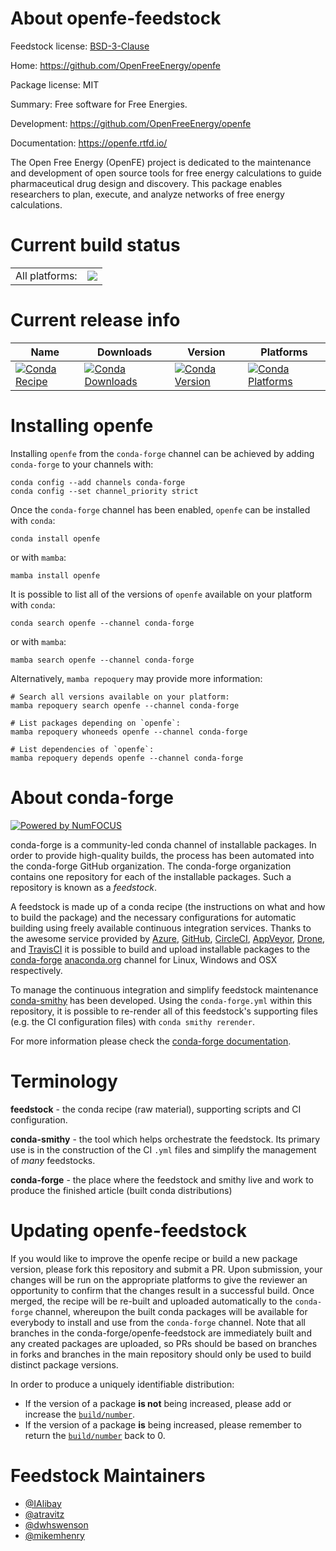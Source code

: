 About openfe-feedstock
======================

Feedstock license: [BSD-3-Clause](https://github.com/conda-forge/openfe-feedstock/blob/main/LICENSE.txt)

Home: https://github.com/OpenFreeEnergy/openfe

Package license: MIT

Summary: Free software for Free Energies.

Development: https://github.com/OpenFreeEnergy/openfe

Documentation: https://openfe.rtfd.io/

The Open Free Energy (OpenFE) project is dedicated to the maintenance and
development of open source tools for free energy calculations to guide
pharmaceutical drug design and discovery. This package enables researchers
to plan, execute, and analyze networks of free energy calculations.


Current build status
====================


<table><tr><td>All platforms:</td>
    <td>
      <a href="https://dev.azure.com/conda-forge/feedstock-builds/_build/latest?definitionId=15683&branchName=main">
        <img src="https://dev.azure.com/conda-forge/feedstock-builds/_apis/build/status/openfe-feedstock?branchName=main">
      </a>
    </td>
  </tr>
</table>

Current release info
====================

| Name | Downloads | Version | Platforms |
| --- | --- | --- | --- |
| [![Conda Recipe](https://img.shields.io/badge/recipe-openfe-green.svg)](https://anaconda.org/conda-forge/openfe) | [![Conda Downloads](https://img.shields.io/conda/dn/conda-forge/openfe.svg)](https://anaconda.org/conda-forge/openfe) | [![Conda Version](https://img.shields.io/conda/vn/conda-forge/openfe.svg)](https://anaconda.org/conda-forge/openfe) | [![Conda Platforms](https://img.shields.io/conda/pn/conda-forge/openfe.svg)](https://anaconda.org/conda-forge/openfe) |

Installing openfe
=================

Installing `openfe` from the `conda-forge` channel can be achieved by adding `conda-forge` to your channels with:

```
conda config --add channels conda-forge
conda config --set channel_priority strict
```

Once the `conda-forge` channel has been enabled, `openfe` can be installed with `conda`:

```
conda install openfe
```

or with `mamba`:

```
mamba install openfe
```

It is possible to list all of the versions of `openfe` available on your platform with `conda`:

```
conda search openfe --channel conda-forge
```

or with `mamba`:

```
mamba search openfe --channel conda-forge
```

Alternatively, `mamba repoquery` may provide more information:

```
# Search all versions available on your platform:
mamba repoquery search openfe --channel conda-forge

# List packages depending on `openfe`:
mamba repoquery whoneeds openfe --channel conda-forge

# List dependencies of `openfe`:
mamba repoquery depends openfe --channel conda-forge
```


About conda-forge
=================

[![Powered by
NumFOCUS](https://img.shields.io/badge/powered%20by-NumFOCUS-orange.svg?style=flat&colorA=E1523D&colorB=007D8A)](https://numfocus.org)

conda-forge is a community-led conda channel of installable packages.
In order to provide high-quality builds, the process has been automated into the
conda-forge GitHub organization. The conda-forge organization contains one repository
for each of the installable packages. Such a repository is known as a *feedstock*.

A feedstock is made up of a conda recipe (the instructions on what and how to build
the package) and the necessary configurations for automatic building using freely
available continuous integration services. Thanks to the awesome service provided by
[Azure](https://azure.microsoft.com/en-us/services/devops/), [GitHub](https://github.com/),
[CircleCI](https://circleci.com/), [AppVeyor](https://www.appveyor.com/),
[Drone](https://cloud.drone.io/welcome), and [TravisCI](https://travis-ci.com/)
it is possible to build and upload installable packages to the
[conda-forge](https://anaconda.org/conda-forge) [anaconda.org](https://anaconda.org/)
channel for Linux, Windows and OSX respectively.

To manage the continuous integration and simplify feedstock maintenance
[conda-smithy](https://github.com/conda-forge/conda-smithy) has been developed.
Using the ``conda-forge.yml`` within this repository, it is possible to re-render all of
this feedstock's supporting files (e.g. the CI configuration files) with ``conda smithy rerender``.

For more information please check the [conda-forge documentation](https://conda-forge.org/docs/).

Terminology
===========

**feedstock** - the conda recipe (raw material), supporting scripts and CI configuration.

**conda-smithy** - the tool which helps orchestrate the feedstock.
                   Its primary use is in the construction of the CI ``.yml`` files
                   and simplify the management of *many* feedstocks.

**conda-forge** - the place where the feedstock and smithy live and work to
                  produce the finished article (built conda distributions)


Updating openfe-feedstock
=========================

If you would like to improve the openfe recipe or build a new
package version, please fork this repository and submit a PR. Upon submission,
your changes will be run on the appropriate platforms to give the reviewer an
opportunity to confirm that the changes result in a successful build. Once
merged, the recipe will be re-built and uploaded automatically to the
`conda-forge` channel, whereupon the built conda packages will be available for
everybody to install and use from the `conda-forge` channel.
Note that all branches in the conda-forge/openfe-feedstock are
immediately built and any created packages are uploaded, so PRs should be based
on branches in forks and branches in the main repository should only be used to
build distinct package versions.

In order to produce a uniquely identifiable distribution:
 * If the version of a package **is not** being increased, please add or increase
   the [``build/number``](https://docs.conda.io/projects/conda-build/en/latest/resources/define-metadata.html#build-number-and-string).
 * If the version of a package **is** being increased, please remember to return
   the [``build/number``](https://docs.conda.io/projects/conda-build/en/latest/resources/define-metadata.html#build-number-and-string)
   back to 0.

Feedstock Maintainers
=====================

* [@IAlibay](https://github.com/IAlibay/)
* [@atravitz](https://github.com/atravitz/)
* [@dwhswenson](https://github.com/dwhswenson/)
* [@mikemhenry](https://github.com/mikemhenry/)


<!-- dummy commit to enable rerendering -->

